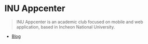 # INU Appcenter

> INU Appcenter is an academic club focused on mobile and web application, based in Incheon National University.

- [Blog](https://inu-appcenter.github.io/)
